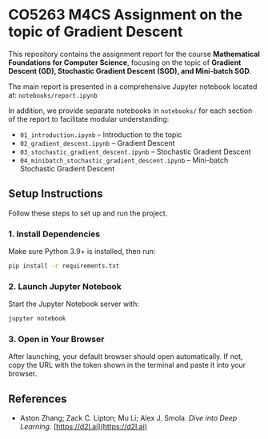 # CO5263 M4CS Assignment on the topic of Gradient Descent

This repository contains the assignment report for the course **Mathematical Foundations for Computer Science**, focusing on the topic of **Gradient Descent (GD), Stochastic Gradient Descent (SGD), and Mini-batch SGD**.

The main report is presented in a comprehensive Jupyter notebook located at:
`notebooks/report.ipynb`

In addition, we provide separate notebooks in `notebooks/` for each section of the report to facilitate modular understanding:

* `01_introduction.ipynb` – Introduction to the topic
* `02_gradient_descent.ipynb` – Gradient Descent
* `03_stochastic_gradient_descent.ipynb` – Stochastic Gradient Descent
* `04_minibatch_stochastic_gradient_descent.ipynb` – Mini-batch Stochastic Gradient Descent

## Setup Instructions

Follow these steps to set up and run the project.

### 1. Install Dependencies

Make sure Python 3.9+ is installed, then run:

```bash
pip install -r requirements.txt
```

### 2. Launch Jupyter Notebook

Start the Jupyter Notebook server with:

```bash
jupyter notebook
```

### 3. Open in Your Browser

After launching, your default browser should open automatically. If not, copy the URL with the token shown in the terminal and paste it into your browser.

## References

* Aston Zhang; Zack C. Lipton; Mu Li; Alex J. Smola. *Dive into Deep Learning*. [https://d2l.ai](https://d2l.ai)
